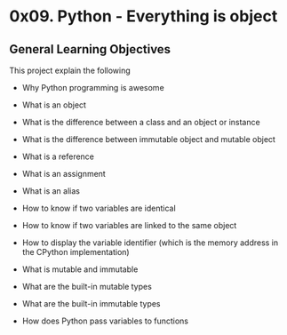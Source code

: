 # 0x09. Python - Everything is object

## General Learning Objectives

This project explain the following 

* Why Python programming is awesome

* What is an object

* What is the difference between a class and an object or instance

* What is the difference between immutable object and mutable object

* What is a reference

* What is an assignment

* What is an alias

* How to know if two variables are identical

* How to know if two variables are linked to the same object

* How to display the variable identifier (which is the memory address in the CPython implementation)

* What is mutable and immutable

* What are the built-in mutable types

* What are the built-in immutable types

* How does Python pass variables to functions
